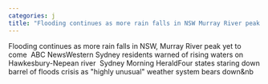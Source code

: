 ```yaml
---
categories: j
title: "Flooding continues as more rain falls in NSW Murray River peak yet to come  ABC News"
---
```

Flooding continues as more rain falls in NSW, Murray River peak yet to come&nbsp;&nbsp;ABC NewsWestern Sydney residents warned of rising waters on Hawkesbury-Nepean river&nbsp;&nbsp;Sydney Morning HeraldFour states staring down barrel of floods crisis as "highly unusual" weather system bears down&nb